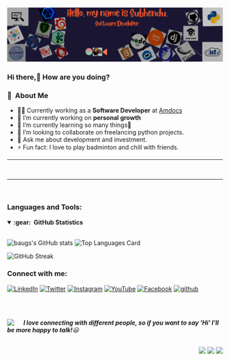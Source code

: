 <img src="images/git_bnr.png"></img>
### Hi there,👋 How are you doing?

### :space_invader: &nbsp;About Me

- 🧑‍💻  Currently working as a **Software Developer** at [Amdocs](https://www.amdocs.com/) 
- 🔭 I’m currently working on **personal growth**
- 🌱 I’m currently learning so many things🤣 
- 👯 I’m looking to collaborate on freelancing python projects.
- 💬 Ask me about development and investment.
- ⚡ Fun fact: I love to play badminton and chill with friends.

<hr/>

<br/>
<hr/>
<br/>

### Languages and Tools:


<details open>
  <summary><b>:gear: &nbsp;GitHub Statistics</b></summary>
  <br/>

<!-- &hide=stars,commits,prs,issues,contribs -->
![baugs's GitHub stats](https://github-readme-stats.vercel.app/api?username=subhendu01&show_icons=true&theme=merko&hide=contribs)  ![Top Languages Card](https://github-readme-stats.vercel.app/api/top-langs/?username=subhendu01&layout=compact&theme=merko)
     
![GitHub Streak](https://github-readme-streak-stats.herokuapp.com?user=subhendu01&theme=merko&hide_border=true)
<!-- ?hide=language1,language2 -->
</details>

### Connect with me:

<p align="left">
<a href = "https://www.linkedin.com/in/subhendusekhar/" target="_blank"><img src="https://img.icons8.com/fluent/48/000000/linkedin.png" title="LinkedIn" /></a>
<a href = "https://twitter.com/Subhendu__7" target="_blank"><img src="https://img.icons8.com/fluent/48/000000/twitter.png" title="Twitter" /></a>
<a href = "https://www.instagram.com/__baugs__7/" target="_blank"><img src="https://img.icons8.com/fluent/48/000000/instagram-new.png" title="Instagram" /></a>
<a href = "https://www.youtube.com/channel/UCGBxU0uPeEMDU3PkpleQaoA" target="_blank"><img src="https://img.icons8.com/color/48/000000/youtube-play.png" title="YouTube" /></a>
<a href = "https://www.facebook.com/subhendusekhar.baug/" target="_blank"><img src="https://img.icons8.com/color/48/000000/facebook.png" title="Facebook" /></a>
<a href="https://github.com/subhendu01" target="_blank"><img src="https://img.icons8.com/material-rounded/48/000000/github.png" title="github" /></a>
</p>
<br/><br/>

<img align="left" src="https://img.icons8.com/color/48/000000/conference-call--v2.png" width="30" /> &nbsp;&nbsp;<em><b>I love connecting with different people, so if you want to say '**Hi**' I'll be more happy to talk!</b>😃</em>
<br/><br/>

<p align="right">
<img src="https://komarev.com/ghpvc/?username=subhendu01&style=plastic&label=Views" />
<img src="https://badges.pufler.dev/visits/subhendu01/subhendu01?color=black&logo=github" />
<img src="https://img.shields.io/github/followers/subhendu01?label=Followers" />
</p>